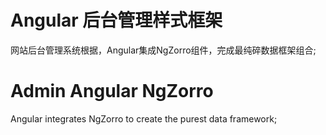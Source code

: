 # Angular 后台管理样式框架
网站后台管理系统根据，Angular集成NgZorro组件，完成最纯碎数据框架组合;  
# Admin Angular NgZorro
Angular integrates NgZorro to create the purest data framework;

